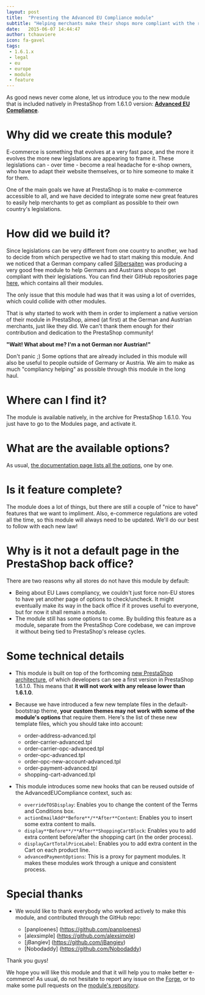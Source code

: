 ```yaml
---
layout: post
title:  "Presenting the Advanced EU Compliance module"
subtitle: "Helping merchants make their shops more compliant with the recent EU regulations."
date:   2015-06-07 14:44:47
author: tchauviere
icon: fa-gavel
tags:
 - 1.6.1.x
 - legal
 - eu
 - europe
 - module
 - feature
---
```


As good news never come alone, let us introduce you to the new module that is included natively in PrestaShop from 1.6.1.0 version: **[Advanced EU Compliance](https://github.com/PrestaShop/advancedeucompliance)**.

# Why did we create this module?

E-commerce is something that evolves at a very fast pace, and the more it evolves the more new legislations are appearing to frame it. These legislations can - over time - become a real headache for e-shop owners, who have to adapt their website themselves, or to hire someone to make it for them.

One of the main goals we have at PrestaShop is to make e-commerce accessible to all, and we have decided to integrate some new great features to easily help merchants to get as compliant as possible to their own country's legislations.


# How did we build it?

Since legislations can be very different from one country to another, we had to decide from which perspective we had to start making this module. And we noticed that a German company called [Silbersaiten](http://www.silbersaiten.de) was producing a very good free module to help Germans and Austrians shops to get compliant with their legislations. You can find their GitHub repositories page [here](https://github.com/EU-Legal), which contains all their modules.

The only issue that this module had was that it was using a lot of overrides, which could collide with other modules.

That is why started to work with them in order to implement a native version of their module in PrestaShop, aimed (at first) at the German and Austrian merchants, just like they did. We can't thank them enough for their contribution and dedication to the PrestaShop community!

**"Wait! What about me? I'm a not German nor Austrian!"**

Don't panic ;) Some options that are already included in this module will also be useful to people outside of Germany or Austria. We aim to make as much "compliancy helping" as possible through this module in the long haul.


# Where can I find it?

The module is available natively, in the archive for PrestaShop 1.6.1.0. You just have to go to the Modules page, and activate it.

# What are the available options?

As usual, [the documentation page lists all the options](http://doc.prestashop.com/display/PS16/Administration+modules#Administrationmodules-AdvancedEUCompliance), one by one.


# Is it feature complete?

The module does a lot of things, but there are still a couple of "nice to have" features that we want to impliment. Also, e-commerce regulations are voted all the time, so this module will always need to be updated. We'll do our best to follow with each new law!


# Why is it not a default page in the PrestaShop back office?

There are two reasons why all stores do not have this module by default:

* Being about EU Laws compliancy, we couldn't just force non-EU stores to have yet another page of options to check/uncheck. It might eventually make its way in the back office if it proves useful to everyone, but for now it shall remain a module.
* The module still has some options to come. By building this feature as a module, separate from the PrestaShop Core codebase, we can improve it without being tied to PrestaShop's release cycles.


# Some technical details

- This module is built on top of the forthcoming [new PrestaShop architecture](http://build.prestashop.com/news/new-architecture-1-6-1-0/), of which developers can see a first version in PrestaShop 1.6.1.0. This means that **it will not work with any release lower than 1.6.1.0**.

- Because we have introduced a few new template files in the default-bootstrap theme, **your custom themes may not work with some of the module's options** that require them. Here's the list of these new template files, which you should take into account:

	*  order-address-advanced.tpl
	*  order-carrier-advanced.tpl
	*  order-carrier-opc-advanced.tpl
	*  order-opc-advanced.tpl
	*  order-opc-new-account-advanced.tpl
	*  order-payment-advanced.tpl
	*  shopping-cart-advanced.tpl

- This module introduces some new hooks that can be reused outside of the AdvancedEUCompliance context, such as:

	* `overrideTOSDisplay`: Enables you to change the content of the Terms and Conditions box.
	* `actionEmailAdd**Before**/**After**Content`: Enables you to insert some extra content to mails.
	* `display**Before**/**After**ShoppingCartBlock`: Enables you to add extra content before/after the shopping cart (in the order process).
	* `displayCartTotalPriceLabel`: Enables you to add extra content in the Cart on each product line.
	* `advancedPaymentOptions`: This is a proxy for payment modules. It makes these modules work through a unique and consistent process.
	
	
# Special thanks

- We would like to thank everybody who worked actively to make this module, and contributed through the GitHub repo:

	* [panploenes] (https://github.com/panploenes)
	* [alexsimple] (https://github.com/alexsimple)
	* [jBangiev] (https://github.com/jBangiev)
	* [Nobodaddy] (https://github.com/Nobodaddy)
	
Thank you guys!

We hope you will like this module and that it will help you to make better e-commerce! As usual, do not hesitate to report any issue on the [Forge](https://forge.prestashop.com), or to make some pull requests on the [module's repository](https://github.com/PrestaShop/advancedeucompliance).
